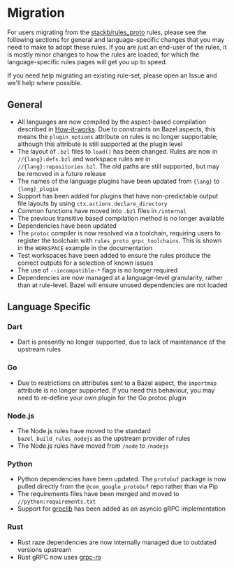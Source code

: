 # Migration

For users migrating from the [stackb/rules_proto](https://github.com/stackb/rules_proto)
rules, please see the following sections for general and language-specific
changes that you may need to make to adopt these rules. If you are just an
end-user of the rules, it is mostly minor changes to how the rules are loaded,
for which the language-specific rules pages will get you up to speed. 

If you need help migrating an existing rule-set, please open an Issue and we'll
help where possible.


## General

- All languages are now compiled by the aspect-based compilation described in
  [How-it-works](/#how-it-works). Due to constraints on Bazel aspects, this
  means the `plugin_options` attribute on rules is no longer supportable;
  although this attribute is still supported at the plugin level
- The layout of `.bzl` files to `load()` has been changed. Rules are now in
  `//{lang}:defs.bzl` and workspace rules are in `//{lang}:repositories.bzl`.
  The old paths are still supported, but may be removed in a future release
- The names of the language plugins have been updated from `{lang}` to
  `{lang}_plugin`
- Support has been added for plugins that have non-predictable output file
  layouts by using `ctx.actions.declare_directory`
- Common functions have moved into `.bzl` files in `/internal`
- The previous transitive based compilation method is no longer available
- Dependencies have been updated
- The `protoc` compiler is now resolved via a toolchain, requiring users to
  register the toolchain with `rules_proto_grpc_toolchains`. This is shown in
  the `WORKSPACE` example in the documentation
- Test workspaces have been added to ensure the rules produce the correct
  outputs for a selection of known issues
- The use of `--incompatible-*` flags is no longer required
- Dependencies are now managed at a language-level granularity, rather than at
  rule-level. Bazel will ensure unused dependencies are not loaded

  
## Language Specific

### Dart

- Dart is presently no longer supported, due to lack of maintenance of the
  upstream rules

### Go

- Due to restrictions on attributes sent to a Bazel aspect, the `importmap`
  attribute is no longer supported. If you need this behaviour, you may need to
  re-define your own plugin for the Go protoc plugin


### Node.js

- The Node.js rules have moved to the standard `bazel_build_rules_nodejs` as
  the upstream provider of rules
- The Node.js rules have moved from `/node` to `/nodejs`


### Python

- Python dependencies have been updated. The `protobuf` package is now pulled
  directly from the `@com_google_protobuf` repo rather than via Pip
- The requirements files have been merged and moved to
  `//python:requirements.txt`
- Support for [grpclib](https://github.com/vmagamedov/grpclib) has been added as
  an asyncio gRPC implementation


### Rust

- Rust raze dependencies are now internally managed due to outdated versions
  upstream
- Rust gRPC now uses [grpc-rs](https://github.com/pingcap/grpc-rs)
